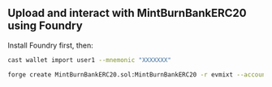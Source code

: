 ## Upload and interact with MintBurnBankERC20 using Foundry
Install Foundry first, then:

```sh
cast wallet import user1 --mnemonic "XXXXXXX"

forge create MintBurnBankERC20.sol:MintBurnBankERC20 -r evmixt --account user1
```